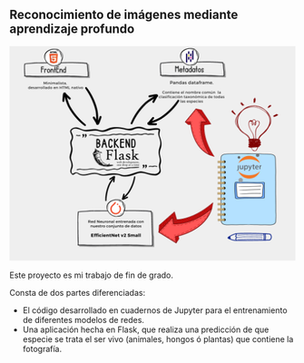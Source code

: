 ## Reconocimiento de imágenes mediante aprendizaje profundo

![](https://github.com/mvilasanchezf/TFG-Reconocimiento_de_imagenes_mediante_CNN/blob/master/assets/Arquitectura%20TFG%20small.png)

Este proyecto es mi trabajo de fin de grado.
 
 Consta de dos partes diferenciadas:
 * El código desarrollado en cuadernos de Jupyter para el entrenamiento de diferentes modelos de redes.
 * Una aplicación hecha en Flask, que realiza una predicción de que especie se trata el ser vivo (animales, hongos ó plantas) que contiene la fotografía.

